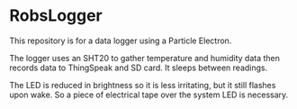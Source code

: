# RobsLogger
This repository is for a data logger using a Particle Electron. 

The logger uses an SHT20 to gather temperature and humidity data then records data to ThingSpeak and SD card. It sleeps between readings.

The LED is reduced in brightness so it is less irritating, but it still flashes upon wake. So a piece of electrical tape over the system LED is necessary.
